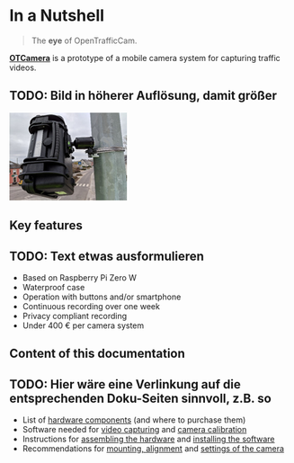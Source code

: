 # In a Nutshell

> The **eye** of OpenTrafficCam.

[**OTCamera**](https://github.com/OpenTrafficCam/OTCamera) is a prototype of a mobile camera system for capturing traffic videos.

## TODO: Bild in höherer Auflösung, damit größer

![OTCamera](OTCamera.png)

## Key features

## TODO: Text etwas ausformulieren

* Based on Raspberry Pi Zero W
* Waterproof case
* Operation with buttons and/or smartphone
* Continuous recording over one week
* Privacy compliant recording
* Under 400 € per camera system

## Content of this documentation

## TODO: Hier wäre eine Verlinkung auf die entsprechenden Doku-Seiten sinnvoll, z.B. so

* List of [hardware components](https://opentrafficcam.org/OTCamera/Components/hardware/) (and where to purchase them)
* Software needed for [video capturing](https://opentrafficcam.org/OTCamera/Components/capture/) and [camera calibration](https://opentrafficcam.org/OTCamera/Howto/calibrate/)
* Instructions for [assembling the hardware](https://opentrafficcam.org/OTCamera/Howto/assemble/) and [installing the software](https://opentrafficcam.org/OTCamera/Howto/install/)
* Recommendations for [mounting, alignment](https://opentrafficcam.org/OTCamera/Howto/mount_camera/) and [settings of the camera](https://opentrafficcam.org/OTCamera/Howto/settings/)
